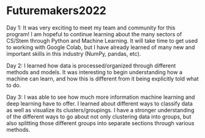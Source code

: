 # Futuremakers2022


Day 1: It was very exciting to meet my team and community for this program! I am hopeful to continue learning about the many sectors of CS/Stem through Python and Machine Learning. It will take time to get used to working with Google Colab, but I have already learned of many new and important skills in this industry (NumPy, pandas, etc).

Day 2: I learned how data is processed/organized through different methods and models. It was interesting to begin understanding how a machine can learn, and how this is different from it being explicitly told what to do.

Day 3: I was able to see how much more information machine learning and deep learning have to offer. I learned about different ways to classify data as well as visualize its clusters/groupings. I have a stronger understanding of the different ways to go about not only clustering data into groups, but also splitting those different groups into separate sections through various methods.

